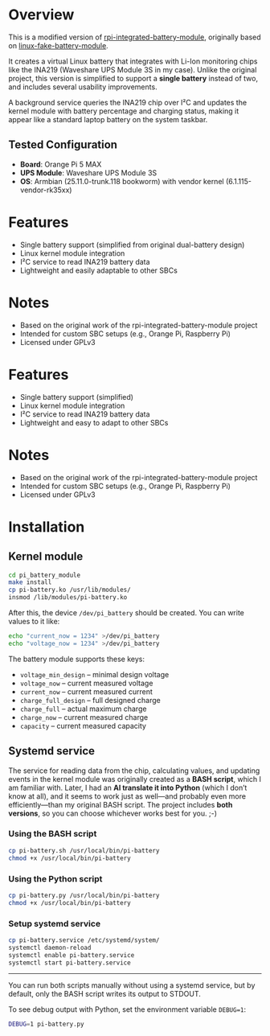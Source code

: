 # Overview
This is a modified version of [rpi-integrated-battery-module](https://github.com/a8ksh4/rpi-integrated-battery-module), originally based on [linux-fake-battery-module](https://github.com/hoelzro/linux-fake-battery-module).

It creates a virtual Linux battery that integrates with Li-Ion monitoring chips like the INA219 (Waveshare UPS Module 3S in my case). Unlike the original project, this version is simplified to support a **single battery** instead of two, and includes several usability improvements.

A background service queries the INA219 chip over I²C and updates the kernel module with battery percentage and charging status, making it appear like a standard laptop battery on the system taskbar.

## Tested Configuration
- **Board**: Orange Pi 5 MAX  
- **UPS Module**: Waveshare UPS Module 3S  
- **OS**: Armbian (25.11.0-trunk.118 bookworm) with vendor kernel (6.1.115-vendor-rk35xx)

# Features
- Single battery support (simplified from original dual-battery design)
- Linux kernel module integration  
- I²C service to read INA219 battery data
- Lightweight and easily adaptable to other SBCs

# Notes
- Based on the original work of the rpi-integrated-battery-module project
- Intended for custom SBC setups (e.g., Orange Pi, Raspberry Pi)
- Licensed under GPLv3

# Features

- Single battery support (simplified)  
- Linux kernel module integration  
- I²C service to read INA219 battery data  
- Lightweight and easy to adapt to other SBCs  

# Notes

- Based on the original work of the rpi-integrated-battery-module project  
- Intended for custom SBC setups (e.g., Orange Pi, Raspberry Pi)  
- Licensed under GPLv3  

# Installation

## Kernel module

```bash
cd pi_battery_module  
make install  
cp pi-battery.ko /usr/lib/modules/
insmod /lib/modules/pi-battery.ko
```

After this, the device `/dev/pi_battery` should be created. You can write values to it like:

```bash
echo "current_now = 1234" >/dev/pi_battery  
echo "voltage_now = 1234" >/dev/pi_battery  
```

The battery module supports these keys:

- `voltage_min_design` – minimal design voltage  
- `voltage_now` – current measured voltage  
- `current_now` – current measured current  
- `charge_full_design` – full designed charge  
- `charge_full` – actual maximum charge  
- `charge_now` – current measured charge  
- `capacity` – current measured capacity  

## Systemd service

The service for reading data from the chip, calculating values, and updating events in the kernel module was originally created as a **BASH script**, which I am familiar with. Later, I had an **AI translate it into Python** (which I don’t know at all), and it seems to work just as well—and probably even more efficiently—than my original BASH script. The project includes **both versions**, so you can choose whichever works best for you. ;-)

### Using the BASH script

```bash
cp pi-battery.sh /usr/local/bin/pi-battery  
chmod +x /usr/local/bin/pi-battery  
```

### Using the Python script

```bash
cp pi-battery.py /usr/local/bin/pi-battery  
chmod +x /usr/local/bin/pi-battery  
```

### Setup systemd service

```bash
cp pi-battery.service /etc/systemd/system/  
systemctl daemon-reload  
systemctl enable pi-battery.service  
systemctl start pi-battery.service
```

----

You can run both scripts manually without using a systemd service, but by default, only the BASH script writes its output to STDOUT.

To see debug output with Python, set the environment variable `DEBUG=1`:

```bash
DEBUG=1 pi-battery.py  
```
